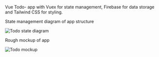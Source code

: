 Vue Todo- app with Vuex for state management, Firebase for data storage and Tailwind CSS for styling.


State management diagram of app structure


![Todo state diagram](assets/img/todo-structure.png)

Rough mockup of app


![Todo mockup](assets/img/todo-mock.png)


